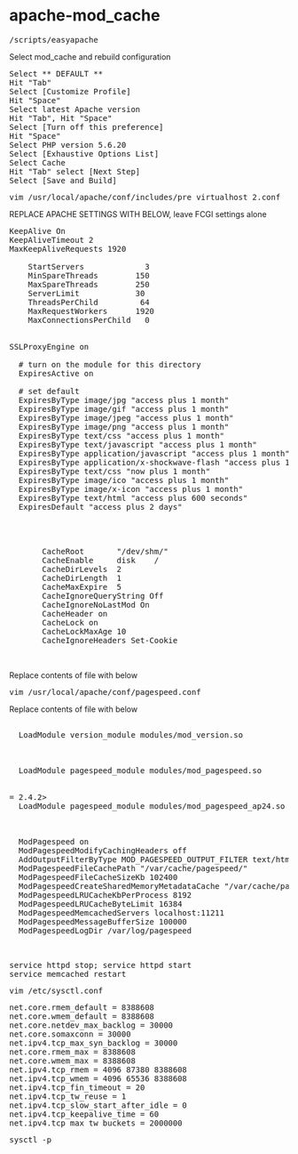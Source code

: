 # apache-mod_cache

<pre>
/scripts/easyapache
</pre>

Select mod_cache and rebuild configuration
<pre>
Select ** DEFAULT **
Hit "Tab"
Select [Customize Profile]
Hit "Space"
Select latest Apache version
Hit "Tab", Hit "Space"
Select [Turn off this preference]
Hit "Space"
Select PHP version 5.6.20
Select [Exhaustive Options List] 
Select Cache
Hit "Tab" select [Next Step]
Select [Save and Build]
</pre>

<pre>
vim /usr/local/apache/conf/includes/pre_virtualhost_2.conf
</pre>

REPLACE APACHE SETTINGS WITH BELOW, leave FCGI settings alone
<pre>
KeepAlive On
KeepAliveTimeout 2
MaxKeepAliveRequests 1920
<IfModule mpm_event_module>
    StartServers             3
    MinSpareThreads        150
    MaxSpareThreads        250
    ServerLimit            30
    ThreadsPerChild         64
    MaxRequestWorkers      1920
    MaxConnectionsPerChild   0
</IfModule>

SSLProxyEngine on
<IfModule mod_expires.c>
  # turn on the module for this directory
  ExpiresActive on

  # set default
  ExpiresByType image/jpg "access plus 1 month"
  ExpiresByType image/gif "access plus 1 month"
  ExpiresByType image/jpeg "access plus 1 month"
  ExpiresByType image/png "access plus 1 month"
  ExpiresByType text/css "access plus 1 month"
  ExpiresByType text/javascript "access plus 1 month"
  ExpiresByType application/javascript "access plus 1 month"
  ExpiresByType application/x-shockwave-flash "access plus 1 month"
  ExpiresByType text/css "now plus 1 month"
  ExpiresByType image/ico "access plus 1 month"
  ExpiresByType image/x-icon "access plus 1 month"
  ExpiresByType text/html "access plus 600 seconds"
  ExpiresDefault "access plus 2 days"
</IfModule>

<IfModule mod_cache.c>
<IfModule mod_cache_disk.c>
       CacheRoot       "/dev/shm/"
       CacheEnable     disk    /
       CacheDirLevels  2
       CacheDirLength  1
       CacheMaxExpire  5
       CacheIgnoreQueryString Off
       CacheIgnoreNoLastMod On
       CacheHeader on
       CacheLock on
       CacheLockMaxAge 10
       CacheIgnoreHeaders Set-Cookie
</IfModule>
</IfModule>
</pre>

Replace contents of file with below
<pre>
vim /usr/local/apache/conf/pagespeed.conf
</pre>

Replace contents of file with below
<pre>
<IfModule !mod_version.c>
  LoadModule version_module modules/mod_version.so
</IfModule>

<IfVersion < 2.4>
  LoadModule pagespeed_module modules/mod_pagespeed.so
</IfVersion>

<IfVersion >= 2.4.2>
  LoadModule pagespeed_module modules/mod_pagespeed_ap24.so
</IfVersion>

<IfModule pagespeed_module>
  ModPagespeed on
  ModPagespeedModifyCachingHeaders off
  AddOutputFilterByType MOD_PAGESPEED_OUTPUT_FILTER text/html
  ModPagespeedFileCachePath "/var/cache/pagespeed/"
  ModPagespeedFileCacheSizeKb 102400
  ModPagespeedCreateSharedMemoryMetadataCache "/var/cache/pagespeed/" 102400
  ModPagespeedLRUCacheKbPerProcess 8192
  ModPagespeedLRUCacheByteLimit 16384
  ModPagespeedMemcachedServers localhost:11211
  ModPagespeedMessageBufferSize 100000
  ModPagespeedLogDir /var/log/pagespeed

</IfModule>
</pre>

<pre>
service httpd stop; service httpd start
service memcached restart
</pre>

<pre>
vim /etc/sysctl.conf
</pre>

<pre>
net.core.rmem_default = 8388608
net.core.wmem_default = 8388608
net.core.netdev_max_backlog = 30000
net.core.somaxconn = 30000
net.ipv4.tcp_max_syn_backlog = 30000
net.core.rmem_max = 8388608
net.core.wmem_max = 8388608
net.ipv4.tcp_rmem = 4096 87380 8388608
net.ipv4.tcp_wmem = 4096 65536 8388608
net.ipv4.tcp_fin_timeout = 20
net.ipv4.tcp_tw_reuse = 1
net.ipv4.tcp_slow_start_after_idle = 0
net.ipv4.tcp_keepalive_time = 60
net.ipv4.tcp_max_tw_buckets = 2000000
</pre>

<pre>
sysctl -p
</pre>
